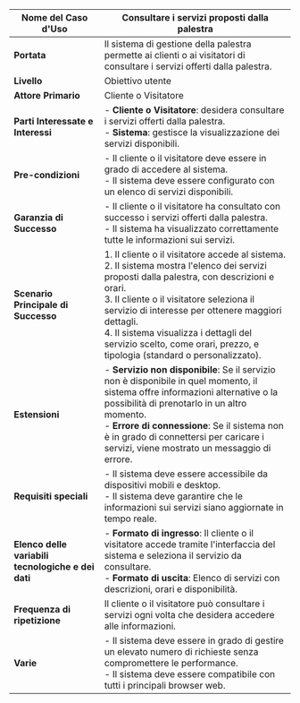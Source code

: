 
| **Nome del Caso d'Uso**              | Consultare i servizi proposti dalla palestra                                 |
|--------------------------------------|----------------------------------------------------|
| **Portata**                          | Il sistema di gestione della palestra permette ai clienti o ai visitatori di consultare i servizi offerti dalla palestra. |
| **Livello**                          | Obiettivo utente                                   |
| **Attore Primario**                  | Cliente o Visitatore                                            |
| **Parti Interessate e Interessi**    | - **Cliente o Visitatore**: desidera consultare i servizi offerti dalla palestra.<br> - **Sistema**: gestisce la visualizzazione dei servizi disponibili. |
| **Pre-condizioni**                   | - Il cliente o il visitatore deve essere in grado di accedere al sistema.<br> - Il sistema deve essere configurato con un elenco di servizi disponibili. |
| **Garanzia di Successo**             | - Il cliente o il visitatore ha consultato con successo i servizi offerti dalla palestra.<br> - Il sistema ha visualizzato correttamente tutte le informazioni sui servizi. |
| **Scenario Principale di Successo**  | 1. Il cliente o il visitatore accede al sistema.<br> 2. Il sistema mostra l'elenco dei servizi proposti dalla palestra, con descrizioni e orari.<br> 3. Il cliente o il visitatore seleziona il servizio di interesse per ottenere maggiori dettagli.<br> 4. Il sistema visualizza i dettagli del servizio scelto, come orari, prezzo, e tipologia (standard o personalizzato). |
| **Estensioni**                       | - **Servizio non disponibile**: Se il servizio non è disponibile in quel momento, il sistema offre informazioni alternative o la possibilità di prenotarlo in un altro momento.<br> - **Errore di connessione**: Se il sistema non è in grado di connettersi per caricare i servizi, viene mostrato un messaggio di errore. |
| **Requisiti speciali**               | - Il sistema deve essere accessibile da dispositivi mobili e desktop.<br> - Il sistema deve garantire che le informazioni sui servizi siano aggiornate in tempo reale. |
| **Elenco delle variabili tecnologiche e dei dati** | - **Formato di ingresso**: Il cliente o il visitatore accede tramite l'interfaccia del sistema e seleziona il servizio da consultare.<br> - **Formato di uscita**: Elenco di servizi con descrizioni, orari e disponibilità. |
| **Frequenza di ripetizione**         | Il cliente o il visitatore può consultare i servizi ogni volta che desidera accedere alle informazioni. |
| **Varie**                            | - Il sistema deve essere in grado di gestire un elevato numero di richieste senza compromettere le performance.<br> - Il sistema deve essere compatibile con tutti i principali browser web. |
